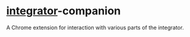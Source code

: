 # [integrator](https://github.com/phuu/integrator)-companion
A Chrome extension for interaction with various parts of the integrator.
